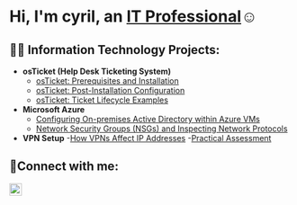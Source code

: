 <h1>Hi, I'm cyril, an <a href="https://linkedin.com/in/cyril">IT Professional</a>☺</h1>

<h2>👨‍💻 Information Technology Projects:</h2>

- <b>osTicket (Help Desk Ticketing System)</b>
  - [osTicket: Prerequisites and Installation](https://github.com/cyril-dery/osticket-prereqs)
  - [osTicket: Post-Installation Configuration](https://github.com/cyril-dery/post-install-config)
  - [osTicket: Ticket Lifecycle Examples](https://github.com/cyril-dery/ticket-lifecycle)
- <b>Microsoft Azure</b>
  - [Configuring On-premises Active Directory within Azure VMs](https://github.com/cyril-dery/configure-ad)
  - [Network Security Groups (NSGs) and Inspecting Network Protocols](https://github.com/cyril-dery/azure-network-protocols)
- <b>VPN Setup</b>
  -[How VPNs Affect IP Addresses](https://github.com/cyril-dery/vpn)
-[Practical Assessment](https://github.com/cyril-dery/FinalProject)

<h2>🤳Connect with me:</h2>


[<img align="left" alt="cyril | LinkedIn" width="22px" src="https://cdn.jsdelivr.net/npm/simple-icons@v3/icons/linkedin.svg" />][linkedin]



[linkedin]: https://linkedin.com/in/cyril-dery


